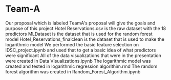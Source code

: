 # Team-A
Our proposal which is labeled TeamA's proposal will give the goals and purpose of this project
Hotel Reservations.csv is the raw dataset with the 18 predictors
MLDataset is the dataset that is used for the random forest model
Hotel_Reservations_finalclean is the dataset that is used to make the logarithmic model
We performed the basic feature selection on IDSC_project.ipynb and used that to get a basic idea of what predictors were significant
All of the data visualizations that were in the presentation were created in Data Visualizations.ipynb
The logarithmic model was created and tested in logarithmic regression algorithim.rmd
The random forest algorithm was created in Random_Forest_Algorithm.ipynb
